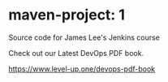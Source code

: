 # maven-project: 1 
Source code for James Lee's Jenkins course

Check out our Latest DevOps PDF book.

https://www.level-up.one/devops-pdf-book
